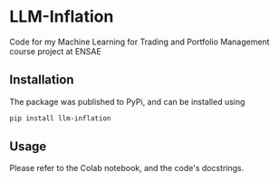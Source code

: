 # LLM-Inflation

Code for my Machine Learning for Trading and Portfolio Management course project at ENSAE

## Installation

The package was published to PyPi, and can be installed using

```bash
pip install llm-inflation
```

## Usage

Please refer to the Colab notebook, and the code's docstrings.